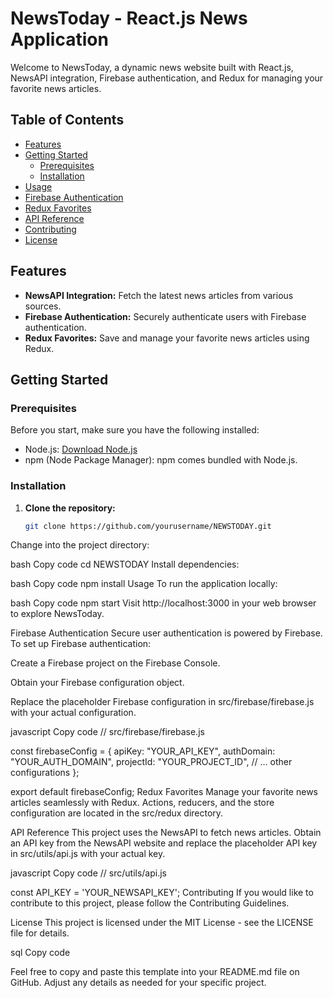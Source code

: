 # NewsToday - React.js News Application

Welcome to NewsToday, a dynamic news website built with React.js, NewsAPI integration, Firebase authentication, and Redux for managing your favorite news articles.

## Table of Contents
- [Features](#features)
- [Getting Started](#getting-started)
  - [Prerequisites](#prerequisites)
  - [Installation](#installation)
- [Usage](#usage)
- [Firebase Authentication](#firebase-authentication)
- [Redux Favorites](#redux-favorites)
- [API Reference](#api-reference)
- [Contributing](#contributing)
- [License](#license)

## Features

- **NewsAPI Integration:** Fetch the latest news articles from various sources.
- **Firebase Authentication:** Securely authenticate users with Firebase authentication.
- **Redux Favorites:** Save and manage your favorite news articles using Redux.

## Getting Started

### Prerequisites

Before you start, make sure you have the following installed:

- Node.js: [Download Node.js](https://nodejs.org/)
- npm (Node Package Manager): npm comes bundled with Node.js.

### Installation

1. **Clone the repository:**

   ```bash
   git clone https://github.com/yourusername/NEWSTODAY.git
Change into the project directory:

bash
Copy code
cd NEWSTODAY
Install dependencies:

bash
Copy code
npm install
Usage
To run the application locally:

bash
Copy code
npm start
Visit http://localhost:3000 in your web browser to explore NewsToday.

Firebase Authentication
Secure user authentication is powered by Firebase. To set up Firebase authentication:

Create a Firebase project on the Firebase Console.

Obtain your Firebase configuration object.

Replace the placeholder Firebase configuration in src/firebase/firebase.js with your actual configuration.

javascript
Copy code
// src/firebase/firebase.js

const firebaseConfig = {
  apiKey: "YOUR_API_KEY",
  authDomain: "YOUR_AUTH_DOMAIN",
  projectId: "YOUR_PROJECT_ID",
  // ... other configurations
};

export default firebaseConfig;
Redux Favorites
Manage your favorite news articles seamlessly with Redux. Actions, reducers, and the store configuration are located in the src/redux directory.

API Reference
This project uses the NewsAPI to fetch news articles. Obtain an API key from the NewsAPI website and replace the placeholder API key in src/utils/api.js with your actual key.

javascript
Copy code
// src/utils/api.js

const API_KEY = 'YOUR_NEWSAPI_KEY';
Contributing
If you would like to contribute to this project, please follow the Contributing Guidelines.

License
This project is licensed under the MIT License - see the LICENSE file for details.

sql
Copy code

Feel free to copy and paste this template into your README.md file on GitHub. Adjust any details as needed for your specific project.
